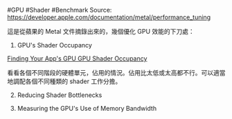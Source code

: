 #GPU #Shader #Benchmark 
Source: https://developer.apple.com/documentation/metal/performance_tuning

這是從蘋果的 Metal 文件摘錄出來的，幾個優化 GPU 效能的下刀處：

1.  GPU's Shader Occupancy

[Finding Your App's GPU GPU Shader Occupancy](https://developer.apple.com/documentation/metal/performance_tuning/finding_your_app_s_gpu_shader_occupancy)

看看各個不同階段的硬體單元，佔用的情況。佔用比太低或太高都不行。可以適當地調配各個不同種類的 shader 工作分擔。

2. Reducing Shader Bottlenecks

3. Measuring the GPU's Use of Memory Bandwidth

